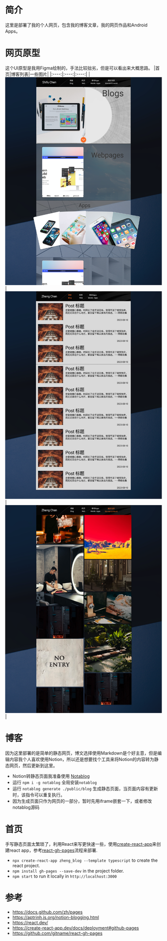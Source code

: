 # 简介 
这里是部署了我的个人网页，包含我的博客文章，我的网页作品和Android Apps。

# 网页原型
这个UI原型是我用Figma绘制的，手法比较拙劣，但是可以看出来大概思路。
|首页|博客列表|一些图片|
|:----:|:----:|:----:|
|![](/docs/homepage.png)|![](/docs/blogs.png)|![](/docs/wonderfulworld.png)|

# 博客
因为这里部署的是简单的静态网页，博文选择使用Markdown是个好主意，但是编辑内容我个人喜欢使用Notion，所以还是想要找个工具来将Notion的内容转为静态网页，然后更新到这里。
- Notion转静态页面我准备使用 [Notablog](https://github.com/dragonman225/notablog)
- 运行 `npm i -g notablog` 全局安装`notablog`
- 运行 `notablog generate ./public/blog` 生成静态页面，当页面内容有更新时，该指令可以重复执行。
- 因为生成页面只作为网页的一部分，暂时先用iframe嵌套一下，或者修改notablog源码

# 首页
手写静态页面太繁琐了，利用React来写更快速一些，使用[create-react-app](https://create-react-app.dev/)来创建react app，参考[react-gh-pages](https://github.com/gitname/react-gh-pages)流程来部署.

- `npx create-react-app zheng_blog --template typescript` to create the react project.
- `npm install gh-pages --save-dev` in the project folder.
- `npm start` to run it locally in `http://localhost:3000`

# 参考
- https://docs.github.com/zh/pages
- https://aptrinh.js.org/notion-blogging.html
- https://react.dev/
- https://create-react-app.dev/docs/deployment#github-pages
- https://github.com/gitname/react-gh-pages